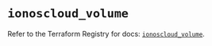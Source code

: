 # `ionoscloud_volume`

Refer to the Terraform Registry for docs: [`ionoscloud_volume`](https://registry.terraform.io/providers/ionos-cloud/ionoscloud/6.7.3/docs/resources/volume).
